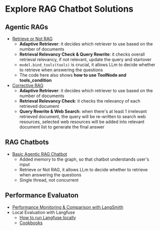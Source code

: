 # Explore RAG Chatbot Solutions
## Agentic RAGs
* [Retrieve or Not RAG][2]
  * <b>Adaptive Retriever</b>: it decides which retriever to use based on the number of documents
  * <b>Retrieval Relevancy Check & Query Rewrite</b>: it checks overall retrieval relevancy, if not relevant, update the query and startover
  * `model.bind_tools(tools)` is crucial, it allows LLm to decide whether to retrieve when answering the questions
  * The code here also shows <b>how to use ToolNode and tools_condition</b>
* [Corrective RAG][1]
  * <b>Adaptive Retriever</b>: it decides which retriever to use based on the number of documents
  * <b>Retrieval Relevancy Check</b>: it checks the relevancy of each retrieved document
  * <b>Query Rewrite & Web Search</b>: when there's at least 1 irrelevant retrieved document, the query will be re-written to search web resources, selected web resources will be added into relevant document list to generate the final answer
 
## RAG Chatbots
* [Basic Agentic RAG Chatbot][4]
  * Added memory to the graph, so that chatbot understands user's input
  * Retrieve or Not RAG, it allows LLm to decide whether to retrieve when answering the questions
  * Single thread, not concurrent
 
## Performance Evaluaton
* [Performance Monitoring & Comparison with LangSmith][3]
* Local Evaluation with Langfuse
  * [How to run Langfuse locally][5]
  * [Cookbooks][6]


[1]:https://github.com/hanhanwu/Hanhan_LangGraph_Exercise/blob/main/RAG_Chatbot/try_corrective_rag.ipynb
[2]:https://github.com/hanhanwu/Hanhan_LangGraph_Exercise/blob/main/RAG_Chatbot/try_langgraph_agentic_rag.ipynb
[3]:https://github.com/hanhanwu/Hanhan_LangGraph_Exercise/blob/main/RAG_Chatbot/try_langsmith_model_comparison.ipynb
[4]:https://github.com/hanhanwu/Hanhan_LangGraph_Exercise/blob/main/RAG_Chatbot/rag_chatbot_with_memory.ipynb
[5]:https://langfuse.com/self-hosting/local
[6]:https://github.com/langfuse/langfuse-docs/tree/main/cookbook
